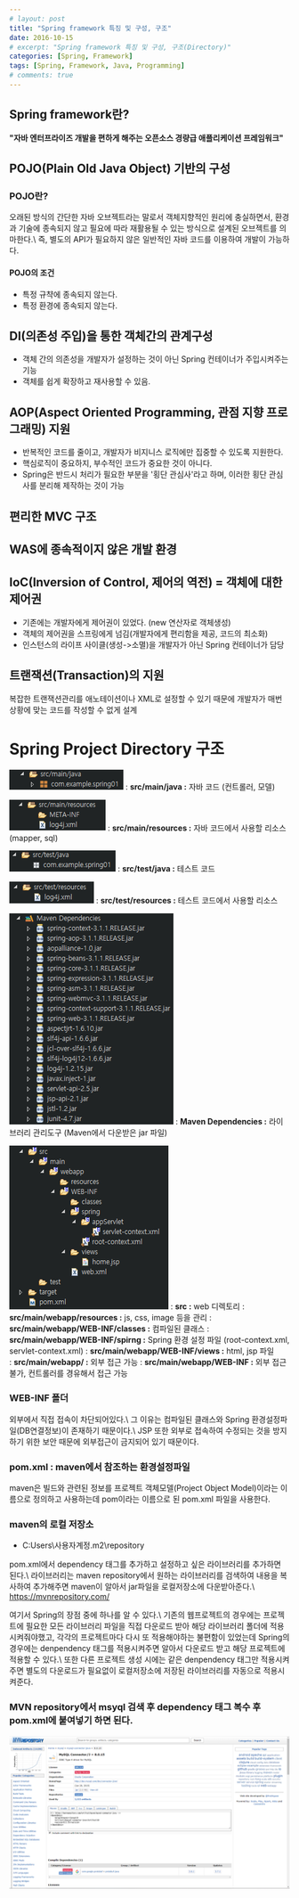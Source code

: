 ```yaml
---
# layout: post
title: "Spring framework 특징 및 구성, 구조"
date: 2016-10-15
# excerpt: "Spring framework 특징 및 구성, 구조(Directory)"
categories: [Spring, Framework]
tags: [Spring, Framework, Java, Programming]
# comments: true
---
```


## Spring framework란?
**"자바 엔터프라이즈 개발을 편하게 해주는 오픈소스 경량급 애플리케이션 프레임워크"**

## POJO(Plain Old Java Object) 기반의 구성

### POJO란?
오래된 방식의 간단한 자바 오브젝트라는 말로서 객체지향적인 원리에 충실하면서, 환경과 기술에 종속되지 않고 필요에 따라 재활용될 수 있는 방식으로 설계된 오브젝트를 의마한다.\\
즉, 별도의 API가 필요하지 않은 일반적인 자바 코드를 이용하여 개발이 가능하다.

#### POJO의 조건
* 특정 규챡에 종속되지 않는다.
* 특정 환경에 종속되지 않는다.

## DI(의존성 주입)을 통한 객체간의 관계구성
* 객체 간의 의존성을 개발자가 설정하는 것이 아닌 Spring 컨테이너가 주입시켜주는 기능
* 객체를 쉽게 확장하고 재사용할 수 있음.

## AOP(Aspect Oriented Programming, 관점 지향 프로그래밍) 지원
* 반복적인 코드를 줄이고, 개발자가 비지니스 로직에만 집중할 수 있도록 지원한다.
* 핵심로직이 중요하지, 부수적인 코드가 중요한 것이 아니다.
* Spring은 반드시 처리가 필요한 부분을 '횡단 관심사'라고 하며, 이러한 횡단 관심사를 분리해 제작하는 것이 가능

## 편리한 MVC 구조

## WAS에 종속적이지 않은 개발 환경

## IoC(Inversion of Control, 제어의 역전) = 객체에 대한 제어권
* 기존에는 개발자에게 제어권이 있었다. (new 연산자로 객체생성)
* 객체의 제어권을 스프링에게 넘김(개발자에게 편리함을 제공, 코드의 최소화)
* 인스턴스의 라이프 사이클(생성->소멸)을 개발자가 아닌 Spring 컨테이너가 담당

## 트랜잭션(Transaction)의 지원
복잡한 트랜잭션관리를 애노테이션이나 XML로 설정할 수 있기 때문에 개발자가 매번 상황에 맞는 코드를 작성할 수 없게 설계


# Spring Project Directory 구조

![](/images/spring/directory/src-main-java.png)
: **src/main/java :** 자바 코드 (컨트롤러, 모델)

![](/images/spring/directory/src-main-resources.png)
: **src/main/resources :** 자바 코드에서 사용할 리소스 (mapper, sql)

![](/images/spring/directory/src-test-java.png)
: **src/test/java :** 테스트 코드

![](/images/spring/directory/src-test-resources.png)
: **src/test/resources :** 테스트 코드에서 사용할 리소스

![](/images/spring/directory/maven-dependencies.png)
: **Maven Dependencies :** 라이브러리 관리도구 (Maven에서 다운받은 jar 파일)

![](/images/spring/directory/src-main-webapp.png)
: **src :** web 디렉토리
: **src/main/webapp/resources :** js, css, image 등을 관리
: **src/main/webapp/WEB-INF/classes :** 컴파일된 클래스
: **src/main/webapp/WEB-INF/spirng :** Spring 환경 설정 파일 (root-context.xml, servlet-context.xml)
: **src/main/webapp/WEB-INF/views :** html, jsp 파일<br/>
: **src/main/webapp/ :** 외부 접근 가능
: **src/main/webapp/WEB-INF :** 외부 접근 불가, 컨트롤러를 경유해서 접근 가능

### WEB-INF 폴더
외부에서 직접 접속이 차단되어있다.\\
그 이유는 컴파일된 클래스와 Spring 환경설정파일(DB연결정보)이 존재하기 때문이다.\\
JSP 또한 외부로 접속하여 수정되는 것을 방지하기 위한 보안 때문에 외부접근이 금지되어 있기 때문이다.

### pom.xml : maven에서 참조하는 환경설정파일
maven은 빌드와 관련된 정보를 프로젝트 객체모델(Project Object Model)이라는 이름으로 정의하고 사용하는데 pom이라는 이름으로 된 pom.xml 파일을 사용한다.

### maven의 로컬 저장소
* C:Users\사용자계정\.m2\repository

pom.xml에서 dependency 태그를 추가하고 설정하고 싶은 라이브러리를 추가하면 된다.\\
라이브러리는 maven repository에서 원하는 라이브러리를 검색하여 내용을 복사하여 추가해주면 maven이 알아서 jar파일을 로컬저장소에 다운받아준다.\\
https://mvnrepository.com/

여기서 Spring의 장점 중에 하나를 알 수 있다.\\
기존의 웹프로젝트의 경우에는 프로젝트에 필요한 모든 라이브러리 파일을 직접 다운로드 받아 해당 라이브러리 폴더에 적용시켜줘야했고, 각각의 프로젝트마다 다시 또 적용해야하는 불편함이 있었는데 Spring의 경우에는 denpendency 태그를 적용시켜주면 알아서 다운로드 받고 해당 프로젝트에 적용할 수 있다.\\
또한 다른 프로젝트 생성 시에는 같은 denpendency 태그만 적용시켜주면 별도의 다운로드가 필요없이 로컬저장소에 저장된 라이브러리를 자동으로 적용시켜준다.

### MVN repository에서 msyql 검색 후 dependency 태그 복수 후 pom.xml에 붙여넣기 하면 된다.
![](/images/spring/maven/mvn-repository.png)
